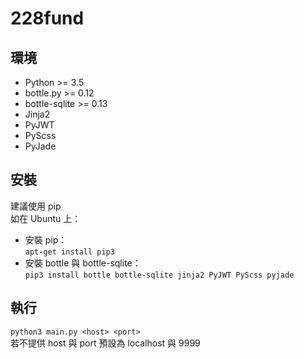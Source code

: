 # 228fund

## 環境
* Python >= 3.5
* bottle.py >= 0.12
* bottle-sqlite >= 0.13
* Jinja2
* PyJWT
* PyScss
* PyJade

## 安裝
建議使用 pip  
如在 Ubuntu 上：
* 安裝 pip：  
`apt-get install pip3`
* 安裝 bottle 與 bottle-sqlite：  
`pip3 install bottle bottle-sqlite jinja2 PyJWT PyScss pyjade`

## 執行
`python3 main.py <host> <port>`  
若不提供 host 與 port 預設為 localhost 與 9999
